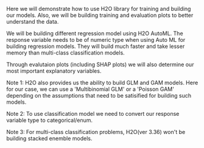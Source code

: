 Here we will demonstrate how to use H2O library for training and building our models. Also, we will be building training and evaluation plots to better understand the data.

We will be building different regression model using H2O AutoML. The response variable needs to be of numeric type when using Auto ML for building regression models. They will build much faster and take lesser memory than multi-class classification models.

Through evalutaion plots (including SHAP plots) we will also determine our most important explanatory variables.

Note 1: H2O also provides us the ability to build GLM and GAM models. Here for our case, we can use a 'Multibinomial GLM' or a 'Poisson GAM' depending on the assumptions that need to be satisified for building such models.

Note 2: To use classification model we need to convert our response variable type to categorical/enum.

Note 3: For multi-class classification problems, H2O(ver 3.36) won't be building stacked enemble models.
